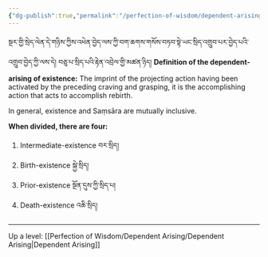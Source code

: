 ```yaml
---
{"dg-publish":true,"permalink":"/perfection-of-wisdom/dependent-arising/existence/"}
---
```


སྔར་གྱི་སྲེད་ལེན་དེ་གཉིས་ཀྱིས་འཕེན་བྱེད་ལས་ཀྱི་བག་ཆགས་གསོས་བཏབ་སྟེ་ཡང་སྲིད་འགྲུབ་པར་བྱེད་པའི་འགྲུབ་བྱེད་ཀྱི་ལས་དེ།
བཅུ་པ་སྲིད་པའི་རྟེན་འབྲེལ་གྱི་མཚན་ཉིད།
**Definition of the dependent-arising of existence:**
The imprint of the projecting action having been activated by the preceding craving and grasping, it is the accomplishing action that acts to accomplish rebirth.

In general, existence and Saṃsāra are mutually inclusive.

**When divided, there are four:**
1. Intermediate-existence བར་སྲིད།
2. Birth-existence སྐྱེ་སྲིད།
3. Prior-existence སྔོན་དུས་ཀྱི་སྲིད་པ།
4. Death-existence འཆི་སྲིད།

---
Up a level: [[Perfection of Wisdom/Dependent Arising/Dependent Arising\|Dependent Arising]]